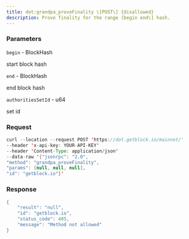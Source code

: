 ```yaml
---
title: dot:grandpa_proveFinality \[POST\] {disallowed}
description: Prove finality for the range (begin end\] hash.
---
```


### Parameters


`begin` - BlockHash

start block hash

`end` - BlockHash

end block hash

`authoritiesSetId` - u64

set id

### Request

``` java
curl --location --request POST 'https://dot.getblock.io/mainnet/' 
--header 'x-api-key: YOUR-API-KEY' 
--header 'Content-Type: application/json' 
--data-raw '{"jsonrpc": "2.0",
"method": "grandpa_proveFinality",
"params": [null, null, null],
"id": "getblock.io"}'
```

###  Response

``` java
{
    "result": "null",
    "id": "getblock.io",
    "status_code": 405,
    "message": "Method not allowed"
}
```

